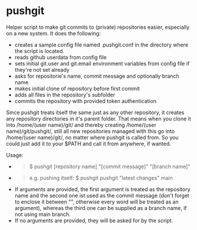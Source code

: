 # pushgit
Helper script to make git commits to (private) repositories easier, especially on a new system.
It does the following:
- creates a sample config file named .pushgit.conf in the directory where the script is located.
- reads github userdata from config file
- sets initial git.user and git.email environment variables from config file if they're not set already
- asks for repositorie's name, commit message and optionally branch name
- makes initial clone of repository before first commit
- adds all files in the repository's subfolder
- commits the repository with provided token authentication

Since pushgit treats itself the same just as any other repository, it creates any repository directories in it's parent folder. 
That means when you clone it into /home/(user name)/git/ and thereby creating /home/(user name)/git/pushgit/, still all new repositories managed with this go into /home/(user name)/git/, no matter where pushgit is called from. 
So you could just add it to your $PATH and call it from anywhere, if wanted.

Usage:
- >$ pushgit [repository name] "[commit message]" "[branch name]"
- >e.g. pushing itself: $ pushgit pushgit "latest changes" main
- If arguments are provided, the first argument is treated as the repository name and the second one ist used as the commit message (don't forget to enclose it between "", otherwise every word will be treated as an argument), whereas the third one can be supplied as a branch name, if not using main branch.
- If no arguments are provided, they will be asked for by the script.
